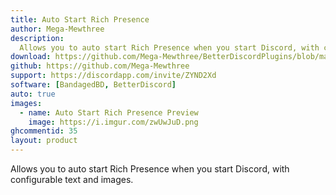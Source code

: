 ```yaml
---
title: Auto Start Rich Presence
author: Mega-Mewthree
description:
  Allows you to auto start Rich Presence when you start Discord, with configurable text and images.
download: https://github.com/Mega-Mewthree/BetterDiscordPlugins/blob/master/Plugins/AutoStartRichPresence/AutoStartRichPresence.plugin.js
github: https://github.com/Mega-Mewthree
support: https://discordapp.com/invite/ZYND2Xd
software: [BandagedBD, BetterDiscord]
auto: true
images:
  - name: Auto Start Rich Presence Preview
    image: https://i.imgur.com/zwUwJuD.png
ghcommentid: 35
layout: product
---
```

Allows you to auto start Rich Presence when you start Discord, with configurable text and images.